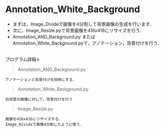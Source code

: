# Annotation_White_Background

- まずは，Image_Divideで画像を4分割して背景画像の生成を行います．
- 次に，Image_Resize.pyで背景画像を416x416にリサイズを行う．
- Annotation_AND_Background.py または　Annotation_White_Background.pyで，アノテーション，背景付けを行う．

<br>
プログラム詳細↓

> Annotation_AND_Background.py

    アノテーションと背景付けを同時にする．

> Annotation_White_Background.py

    白背景の画像に対して，背景付けを行う

> Image_Resize.py

    画像を416x416にリサイズする．
    Image_Divideで画像4分割したように使う．